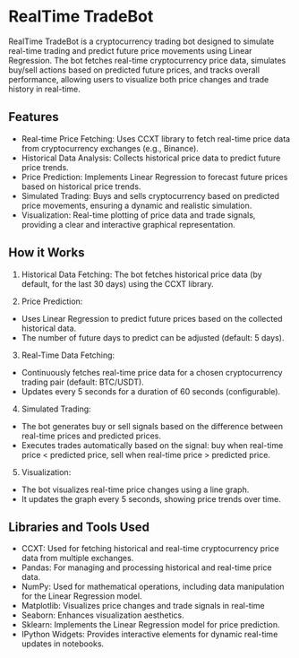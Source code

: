 
# RealTime TradeBot

RealTime TradeBot is a cryptocurrency trading bot designed to simulate real-time trading and predict future price movements using Linear Regression. The bot fetches real-time cryptocurrency price data, simulates buy/sell actions based on predicted future prices, and tracks overall performance, allowing users to visualize both price changes and trade history in real-time.


## Features

- Real-time Price Fetching: Uses CCXT library to fetch real-time price data from cryptocurrency exchanges (e.g., Binance).
- Historical Data Analysis: Collects historical price data to predict future price trends.
- Price Prediction: Implements Linear Regression to forecast future prices based on historical price trends.
- Simulated Trading: Buys and sells cryptocurrency based on predicted price movements, ensuring a dynamic and realistic simulation.
- Visualization: Real-time plotting of price data and trade signals, providing a clear and interactive graphical representation.


## How it Works

1. Historical Data Fetching: The bot fetches historical price data (by default, for the last 30 days) using the CCXT library.

2. Price Prediction:
- Uses Linear Regression to predict future prices based on the collected historical data.
- The number of future days to predict can be adjusted (default: 5 days).

3. Real-Time Data Fetching:
- Continuously fetches real-time price data for a chosen cryptocurrency trading pair (default: BTC/USDT).
- Updates every 5 seconds for a duration of 60 seconds (configurable).

4. Simulated Trading:
- The bot generates buy or sell signals based on the difference between real-time prices and predicted prices.
- Executes trades automatically based on the signal: buy when real-time price < predicted price, sell when real-time price > predicted price.

5. Visualization:
- The bot visualizes real-time price changes using a line graph.
- It updates the graph every 5 seconds, showing price trends over time.

## Libraries and Tools Used
- CCXT: Used for fetching historical and real-time cryptocurrency price data from multiple exchanges.
- Pandas: For managing and processing historical and real-time price data.
- NumPy: Used for mathematical operations, including data manipulation for the Linear Regression model.
- Matplotlib: Visualizes price changes and trade signals in real-time
- Seaborn: Enhances visualization aesthetics.
- Sklearn: Implements the Linear Regression model for price prediction.
- IPython Widgets: Provides interactive elements for dynamic real-time updates in notebooks.


